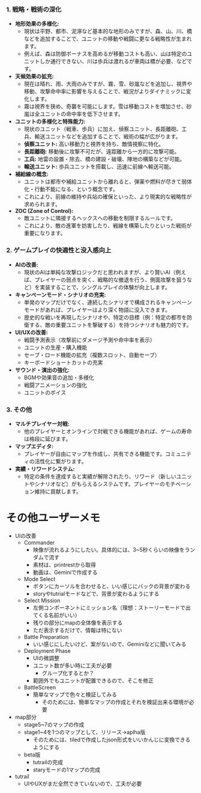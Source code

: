 ### 1. 戦略・戦術の深化

*   **地形効果の多様化:**
    *   現状は平野、都市、泥濘など基本的な地形のみですが、森、山、川、橋などを追加することで、ユニットの移動や戦闘に更なる戦略性が生まれます。
    *   例えば、森は防御ボーナスを高めるが移動コストも高い、山は特定のユニットしか通行できない、川は歩兵は渡れるが車両は橋が必要、などです。
*   **天候効果の拡充:**
    *   現在は晴れ、雨、大雨のみですが、霧、雪、砂嵐などを追加し、視界や移動、攻撃命中率に影響を与えることで、戦況がよりダイナミックに変化します。
    *   霧は視界を狭め、奇襲を可能にします。雪は移動コストを増加させ、砂嵐は全ユニットの命中率を低下させます。
*   **ユニットの多様化と特殊能力:**
    *   現状のユニット（戦車、歩兵）に加え、偵察ユニット、長距離砲、工兵、輸送ユニットなどを追加することで、戦術の幅が広がります。
    *   **偵察ユニット:** 高い移動力と視界を持ち、敵情視察に特化。
    *   **長距離砲:** 移動後に攻撃不可だが、遠距離から一方的に攻撃可能。
    *   **工兵:** 地雷の設置・除去、橋の建設・破壊、陣地の構築などが可能。
    *   **輸送ユニット:** 歩兵ユニットを搭載し、迅速に前線へ輸送可能。
*   **補給線の概念:**
    *   ユニットは都市や補給ユニットから離れると、弾薬や燃料が尽きて弱体化・行動不能になる、という概念です。
    *   これにより、前線の維持や兵站の確保といった、より現実的な戦略性が求められます。
*   **ZOC (Zone of Control):**
    *   敵ユニットに隣接するヘックスへの移動を制限するルールです。
    *   これにより、敵の進軍を妨害したり、戦線を構築したりといった戦術が重要になります。

### 2. ゲームプレイの快適性と没入感向上

*   **AIの改善:**
    *   現状のAIは単純な攻撃ロジックだと思われますが、より賢いAI（例えば、プレイヤーの弱点を突く、戦略的な撤退を行う、側面攻撃を狙うなど）を実装することで、シングルプレイの体験が向上します。
*   **キャンペーンモード・シナリオの充実:**
    *   単発のマップだけでなく、連続したシナリオで構成されるキャンペーンモードがあれば、プレイヤーはより深く物語に没入できます。
    *   歴史的な戦いを再現したシナリオや、特定の目標（例：特定の都市を防衛する、敵の重要ユニットを撃破する）を持つシナリオも魅力的です。
*   **UI/UXの改善:**
    *   戦闘予測表示（攻撃前にダメージ予測や命中率を表示）
    *   ユニットの生産・購入機能
    *   セーブ・ロード機能の拡充（複数スロット、自動セーブ）
    *   キーボードショートカットの充実
*   **サウンド・演出の強化:**
    *   BGMや効果音の追加・多様化
    *   戦闘アニメーションの強化
    *   ユニットのボイス

### 3. その他

*   **マルチプレイヤー対戦:**
    *   他のプレイヤーとオンラインで対戦できる機能があれば、ゲームの寿命は格段に延びます。
*   **マップエディタ:**
    *   プレイヤーが自由にマップを作成し、共有できる機能です。コミュニティの活性化に繋がります。
*   **実績・リワードシステム:**
    *   特定の条件を達成すると実績が解除されたり、リワード（新しいユニットやシナリオなど）がもらえるシステムです。プレイヤーのモチベーション維持に貢献します。

# その他ユーザーメモ
* UIの改善
    * Commander
        * 映像が流れるようにしたい。具体的には、3~5秒くらいの映像をランダムで流す
        * 素材は、printrestから取得
        * 動画は、Geminiで作成する
    * Mode Select
        * ボタンにカーソルを合わせると、いい感じにバックの背景が変わる
        * storyやtutrialモードなどで、背景が変わるようにする
    * Select Mission
        * 左側コンポーネントにミッション名（理想：ストーリーモードで出てくる名前がいい）
        * 残りの部分にmapの全体像を表示する
        * ただ表示するだけで、情報は特にない
    * Battle Preparation
        * いい感じにしたいけど、案がないので、Geminiなどに聞いてみる
    * Deployment Phase
        * UIの微調整
        * ユニット数が多い時に工夫が必要
            * グループ化するとか？
        * 範囲外でもユニットが配置できるので、そこを修正
    * BattleScreen 
        * 簡単なマップで色々と検証してみる
            * そのためには、簡単なマップの作成とそれを検証出来る環境が必要
* map部分
    * stage5~7のマップの作成
    * stage1~4を1つのマップとして、リリース→aplha版
        * そのためには、tiledで作成したjson形式をいいかんじに変換できるようにする
    * beta版
        * tutrailの完成
        * staryモードの1マップの完成
* tutrail
    * UIやUXがまだ全然できていないので、工夫が必要
